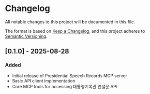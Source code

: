 # Changelog

All notable changes to this project will be documented in this file.

The format is based on [Keep a Changelog](https://keepachangelog.com/en/1.0.0/),
and this project adheres to [Semantic Versioning](https://semver.org/spec/v2.0.0.html).

## [0.1.0] - 2025-08-28

### Added
- Initial release of Presidential Speech Records MCP server
- Basic API client implementation
- Core MCP tools for accessing 대통령기록관 연설문 API
